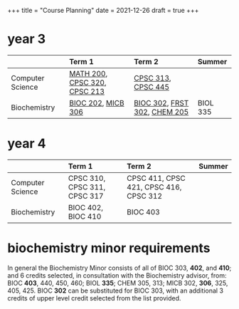 +++
title = "Course Planning"
date = 2021-12-26
draft = true
+++

# year 3
|                |Term 1|Term 2|Summer|   
|----------------|:---|:---|:---|
|Computer Science|[MATH 200](@/school/math200.md), [CPSC 320](@/school/cpsc320.md), [CPSC 213](@/school/cpsc213.md)|[CPSC 313](@/school/cpsc313.md), [CPSC 445](@/school/cpsc445.md)|   |   
|Biochemistry    |[BIOC 202](@/school/bioc202.md), [MICB 306](@/school/micb306.md)|[BIOC 302](@/school/bioc302.md), [FRST 302](@/school/frst302.md), [CHEM 205](@/school/chem205.md)|BIOL 335|   

# year 4
|                |Term 1|Term 2|Summer|   
|----------------|:---|:---|:---|
|Computer Science|CPSC 310, CPSC 311, CPSC 317|CPSC 411, CPSC 421, CPSC 416, CPSC 312|   |   
|Biochemistry    |BIOC 402, BIOC 410|BIOC 403||   

# biochemistry minor requirements
In general the Biochemistry Minor consists of all of BIOC 303, **402**, and **410**; and 6 credits selected, in consultation with the Biochemistry advisor, from: BIOC **403**, 440, 450, 460; BIOL **335**; CHEM 305, 313; MICB 302, **306**, 325, 405, 425. BIOC **302** can be substituted for BIOC 303, with an additional 3 credits of upper level credit selected from the list provided.
